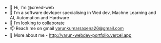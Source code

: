 - 👋 Hi, I’m @creed-web
- 👀 I’m a software devloper specialising in Wed dev, Machne Learning and AI, Automation and Hardware 
- 💞️ I’m looking to collaborate 
- 📫 Reach me on gmail varunkumarsaxena26@gmail.com
- 🤖 More about me - http://varun-webdev-portfolio.vercel.app

<!---
creed-web/creed-web is a ✨ special ✨ repository because its `README.md` (this file) appears on your GitHub profile.
You can click the Preview link to take a look at your changes.
--->
